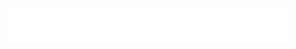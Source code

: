 <h1 align="center">
  <img src="https://raw.githubusercontent.com/Nurbol-Xan/Nurbol-Xan/main/username.svg" alt="Nurbol Xaydarliyev" />
</h1>
